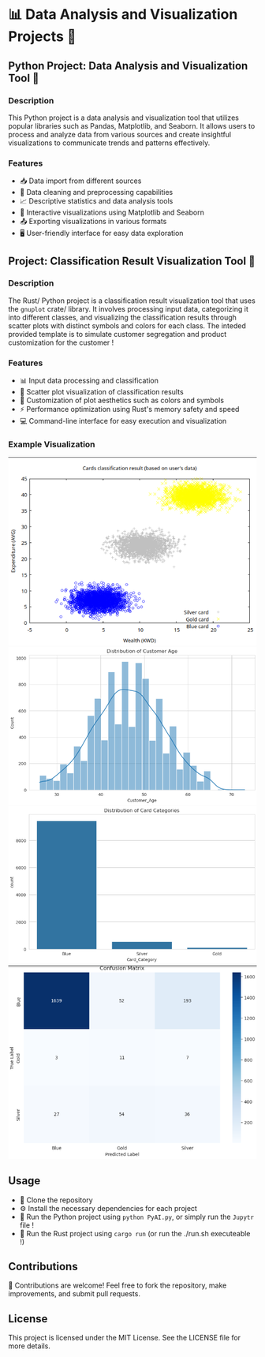 # 📊 Data Analysis and Visualization Projects 🦾

## Python Project: Data Analysis and Visualization Tool 🐍

### Description
This Python project is a data analysis and visualization tool that utilizes popular libraries such as Pandas, Matplotlib, and Seaborn. It allows users to process and analyze data from various sources and create insightful visualizations to communicate trends and patterns effectively.

### Features
- 📥 Data import from different sources
- 🧹 Data cleaning and preprocessing capabilities
- 📈 Descriptive statistics and data analysis tools
- 🎨 Interactive visualizations using Matplotlib and Seaborn
- 📤 Exporting visualizations in various formats
- 🖥️ User-friendly interface for easy data exploration

## Project: Classification Result Visualization Tool 🦀

### Description
The Rust/ Python project is a classification result visualization tool that uses the `gnuplot` crate/ library. It involves processing input data, categorizing it into different classes, and visualizing the classification results through scatter plots with distinct symbols and colors for each class. The inteded provided template is to simulate customer segregation and product customization for the customer !

### Features
- 📊 Input data processing and classification
- 🌌 Scatter plot visualization of classification results
- 🎨 Customization of plot aesthetics such as colors and symbols
- ⚡ Performance optimization using Rust's memory safety and speed
- 💻 Command-line interface for easy execution and visualization

### Example Visualization
![Rust Project Visualization](AiDemo/Clustering.png)
![Python Project Visualization1](AiDemo/RegressionModel1.png)
![Python Project Visualization2](AiDemo/RegressionModel2.png)
![Python Project Visualization3](AiDemo/RegressionModel3.png)


## Usage
- 🚀 Clone the repository
- ⚙️ Install the necessary dependencies for each project
- 🐍 Run the Python project using `python PyAI.py`, or simply run the `Jupytr` file !
- 🦀 Run the Rust project using `cargo run` (or run the ./run.sh executeable !)

## Contributions
🎉 Contributions are welcome! Feel free to fork the repository, make improvements, and submit pull requests.

## License
This project is licensed under the MIT License. See the LICENSE file for more details.
